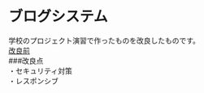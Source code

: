 # ブログシステム
学校のプロジェクト演習で作ったものを改良したものです。  
 [改良前](https://github.com/m-kaho/blog/tree/dev)  
###改良点  
・セキュリティ対策  
・レスポンシブ

